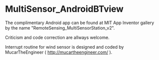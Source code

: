 # MultiSensor_AndroidBTview

The complimentary Android app can be found at MIT App Inventor gallery by the name "RemoteSensing_MultiSensorStation_v2".

Criticism and code correction are allways welcome.

Interrupt routine for wind sensor is designed and coded by MucarTheEngineer ( http://mucartheengineer.com/ ).
